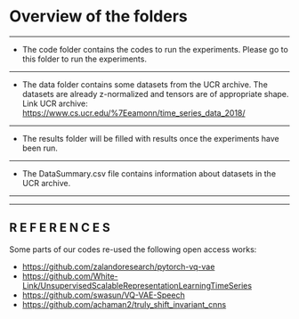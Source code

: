 

# Overview of the folders

----------------------------------------

- The code folder contains the codes to run the experiments. Please go to this folder to run the experiments.

----------------------------------------

- The data folder contains some datasets from the UCR archive. The datasets are already z-normalized and tensors are of appropriate shape.
Link UCR archive: https://www.cs.ucr.edu/%7Eeamonn/time_series_data_2018/

----------------------------------------

- The results folder will be filled with results once the experiments have been run. 

----------------------------------------

- The DataSummary.csv file contains information about datasets in the UCR archive. 

----------------------------------------


--------------------
R E F E R E N C E S
--------------------

Some parts of our codes re-used the following open access works: 

- https://github.com/zalandoresearch/pytorch-vq-vae
- https://github.com/White-Link/UnsupervisedScalableRepresentationLearningTimeSeries
- https://github.com/swasun/VQ-VAE-Speech
- https://github.com/achaman2/truly_shift_invariant_cnns
